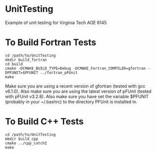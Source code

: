 # UnitTesting
Example of unit testing for Virginia Tech AOE 6145

# To Build Fortran Tests
    cd /path/to/UnitTesting
    mkdir build_fortran
    cd build
    cmake -DCMAKE_BUILD_TYPE=Debug -DCMAKE_Fortran_COMPILER=gfortran -DPFUNIT=$PFUNIT ../fortran_pFUnit
    make
    
Make sure you are using a recent version of gfortran (tested with gcc v6.1.0).
Also make sure you are using the latest version of pFUnit (tested with pFUnit v3.2.8).
Also make sure you have set the variable $PFUNIT (probably in your ~/.bashrc) to the directory PFUnit is installed in.

# To Build C++ Tests
    cd /path/to/UnitTesting
    mkdir build_cpp
    cmake ../cpp_catch2
    make
